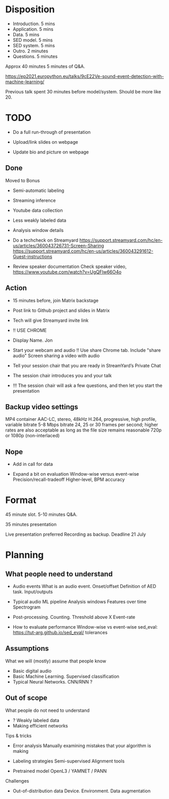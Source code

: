 
# Disposition

- Introduction. 5 mins
- Application. 5 mins
- Data. 5 mins
- SED model. 5 mins
- SED system. 5 mins
- Outro. 2 minutes
- Questions. 5 minutes

Approx 40 minutes
5 minutes of Q&A.

https://ep2021.europython.eu/talks/9cE22Ve-sound-event-detection-with-machine-learning/

Previous talk spent 30 minutes before model/system.
Should be more like 20.

# TODO

- Do a full run-through of presentation

- Upload/link slides on webpage
- Update bio and picture on webpage


## Done

Moved to Bonus
- Semi-automatic labeling
- Streaming inference
- Youtube data collection
- Less weakly labeled data
- Analysis window details

- Do a techcheck on Streamyard
https://support.streamyard.com/hc/en-us/articles/360043726731-Screen-Sharing
https://support.streamyard.com/hc/en-us/articles/360043291612-Guest-instructions
- Review speaker documentation
Check speaker video, https://www.youtube.com/watch?v=UgQFlw66O4o



## Action

- 15 minutes before, join Matrix backstage
- Post link to Github project and slides in Matrix
- Tech will give Streamyard invite link
- !! USE CHROME
- Display Name. Jon
- Start your webcam and audio
!! Use share Chrome tab. Include "share audio"
Screen sharing a video with audio

- Tell your session chair that you are ready in StreamYard’s Private Chat

- The session chair introduces you and your talk
- !!! The session chair will ask a few questions,
and then let you start the presentation

## Backup video settings

MP4 container
AAC-LC, stereo, 48kHz
H.264, progressive, high profile, variable bitrate
5-8 Mbps bitrate
24, 25 or 30 frames per second; higher rates are also acceptable as long as the file size remains reasonable
720p or 1080p (non-interlaced)



## Nope

- Add in call for data

- Expand a bit on evaluation
Window-wise versus event-wise
Precision/recall-tradeoff
Higher-level, BPM accuracy

# Format

45 minute slot.
5-10 minutes Q&A.

35 minutes presentation

Live presentation preferred
Recording as backup. Deadline 21 July

# Planning

## What people need to understand

- Audio events
What is an audio event.
Onset/offset
Definition of AED task. Input/outputs

- Typical audio ML pipeline
Analysis windows
Features over time
Spectrogram

- Post-processing.
Counting. Threshold above X
Event-rate

- How to evaluate performance
Window-wise vs event-wise
sed_eval: https://tut-arg.github.io/sed_eval/
tolerances

## Assumptions
What we will (mostly) assume that people know

- Basic digital audio
- Basic Machine Learning. Supervised classification
- Typical Neural Networks. CNN/RNN ?

## Out of scope

What people do not need to understand

- ? Weakly labeled data 
- Making efficient networks

Tips & tricks

- Error analysis
Manually examining mistakes that your algorithm is making

- Labeling strategies
Semi-supervised
Alignment tools

- Pretrained model
OpenL3 / YAMNET / PANN

Challenges

- Out-of-distribution data
Device. Environment. 
Data augmentation

